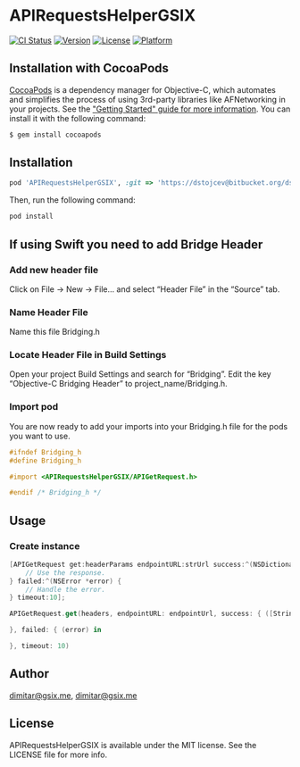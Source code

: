 # APIRequestsHelperGSIX

[![CI Status](https://img.shields.io/travis/dimitar@gsix.me/APIRequestsHelperGSIX.svg?style=flat)](https://travis-ci.org/dimitar@gsix.me/APIRequestsHelperGSIX)
[![Version](https://img.shields.io/cocoapods/v/APIRequestsHelperGSIX.svg?style=flat)](https://cocoapods.org/pods/APIRequestsHelperGSIX)
[![License](https://img.shields.io/cocoapods/l/APIRequestsHelperGSIX.svg?style=flat)](https://cocoapods.org/pods/APIRequestsHelperGSIX)
[![Platform](https://img.shields.io/cocoapods/p/APIRequestsHelperGSIX.svg?style=flat)](https://cocoapods.org/pods/APIRequestsHelperGSIX)

## Installation with CocoaPods

[CocoaPods](http://cocoapods.org) is a dependency manager for Objective-C, which automates and simplifies the process of using 3rd-party libraries like AFNetworking in your projects. See the ["Getting Started" guide for more information](https://github.com/AFNetworking/AFNetworking/wiki/Getting-Started-with-AFNetworking). You can install it with the following command:

```bash
$ gem install cocoapods
```

## Installation

```ruby
pod 'APIRequestsHelperGSIX', :git => 'https://dstojcev@bitbucket.org/dstojcev/apirequestshelpergsix.git'
```

Then, run the following command:

```ruby
pod install
```

## If using Swift you need to add Bridge Header
### Add new header file
Click on File -> New -> File… and select “Header File” in the “Source” tab.

### Name Header File
Name this file Bridging.h

###  Locate Header File in Build Settings
Open your project Build Settings and search for “Bridging”. Edit the key “Objective-C Bridging Header” to project_name/Bridging.h.

### Import pod
You are now ready to add your imports into your Bridging.h file for the pods you want to use.
```objective-c
#ifndef Bridging_h
#define Bridging_h

#import <APIRequestsHelperGSIX/APIGetRequest.h>

#endif /* Bridging_h */
```
## Usage

### Create instance

```objective-c
[APIGetRequest get:headerParams endpointURL:strUrl success:^(NSDictionary *response) {
    // Use the response.
} failed:^(NSError *error) {
    // Handle the error.
} timeout:10];
```
```swift
APIGetRequest.get(headers, endpointURL: endpointUrl, success: { ([String : Any?]) in

}, failed: { (error) in

}, timeout: 10)
```

## Author

dimitar@gsix.me, dimitar@gsix.me

## License

APIRequestsHelperGSIX is available under the MIT license. See the LICENSE file for more info.

